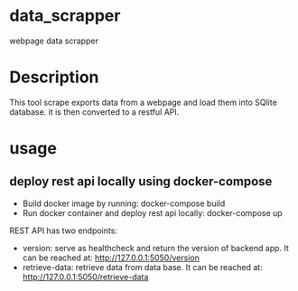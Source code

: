 # data_scrapper
webpage data scrapper

# Description
This tool scrape exports data from a webpage and load them into SQlite database.
it is then converted to a restful API.

# usage
## deploy rest api locally using docker-compose
- Build docker image by running: docker-compose build
- Run docker container and deploy rest api locally: docker-compose up

REST API has two endpoints:
- version: serve as healthcheck and return the version of backend app. It can be reached at: http://127.0.0.1:5050/version
- retrieve-data: retrieve data from data base. It can be reached at: http://127.0.0.1:5050/retrieve-data